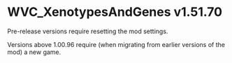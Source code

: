 # WVC_XenotypesAndGenes v1.51.70
 
Pre-release versions require resetting the mod settings.

Versions above 1.00.96 require (when migrating from earlier versions of the mod) a new game.